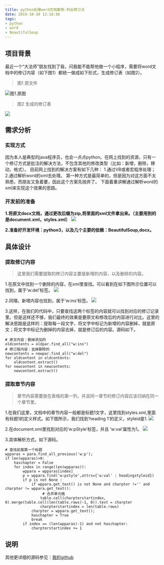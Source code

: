 ```yaml
---
title: python处理word文档案例-列出修订点
date: 2019-10-30 12:18:56
tags: 
- python
- word
- BeautifulSoup
---
```


## 项目背景
最近一个“大法师”朋友找到了我，问我能不能帮他做一个小程序，需要将word文档中的修订内容（如下图1）都统一做成如下形式，生成修订表（如图2）。
> 图1 原文件

![图1.原图](https://i.loli.net/2019/10/30/WOI6aj7EzoSwgnt.jpg)
        
> 图2 生成的修订表

![](https://i.loli.net/2019/10/30/GyLY2gpIM4fOiEr.jpg)

## 需求分析
### 实现方式
因为本人是典型的java程序员，也会一点点python。在网上找到的资源，只有一个修订方式是批注的解决方法，不包含其他的修改类型（比如：新增，删除，移动，格式）。
目前网上找到的解决方案有如下几种：
1.通过VB或者宏程序处理；
2.通过解析word的xml去处理。
第一种方式是最简单的，但是因为对这方面不太熟悉，而朋友又急着要，因此这个方案先抛弃了。
下面着重讲解通过解析word的xml来实现这个效果的思路。

### 开发前的准备
**1.将原文docx文档，通过更改后缀为zip,将里面的xml文件拿出来。（主要用到的是document.xml，styles.xml）**
![](https://i.loli.net/2019/10/30/jo2iTAGHJ6u9v3e.jpg)

**2.准备好开发环境：python3，以及几个主要的依赖：BeautifulSoup,docx。**

## 具体设计
### 提取修订内容
> 这里我们需要提取的修订内容主要是新增的内容，以及删除的内容。

1.在原文中找到一个删除的内容，在xml里查找。可以看到在如下图所示位置可以找到，属于‘w:del’标签。
![](https://i.loli.net/2019/10/30/rLd9z8gvoVxC24X.jpg)

2.同理。新增内容也找到，属于‘w:ins’标签。
![](https://i.loli.net/2019/10/30/HTlaGPcUwDvijr9.jpg)

3.这样，在我们的代码中，只要查找这两个标签的内容就可以找到对应的修订记录里。但是这样还不够，我们最终的效果是要原文和修改后的内容进行对比。这里的解决思路是这样的：提取每一段文字，将文字中标记为新增的内容删掉，就是原文；将文字中标记为删掉的内容去掉，就是修订后的内容。源码如下。

```
# 原文内容：删掉添加的
oldcontents = oldpar.find_all("w:ins")
# 修订版内容：去掉删除的
newcontents = newpar.find_all("w:del")
for oldcontent in oldcontents:
    oldcontent.extract()
for newcontent in newcontents:
    newcontent.extract()
```

### 提取章节内容
> 章节内容需要放在表格的第一列，并且同一章节的修订内容应该归纳在同一个章节里。

1.在我们这里，文档中的章节内容一般都是标题1文字，这里找到styles.xml,里面有标题1的定义样式。如下图所示，我们找到‘heading 1’的定义，styleid是1.
![](https://i.loli.net/2019/10/30/KG5nobF23PrX8tI.jpg)

2.在document.xml里找到对应的‘w:pStyle’标签，并且 ‘w:val’属性为1。
![](https://i.loli.net/2019/10/30/ZbvqcpwHYlQRFIt.jpg)

3.具体解析方式，如下源码。

```
# 查找前面第一个标题
wpparas = para.find_all_previous('w:p');
if len(wpparas)>0:
    haschapter = False
    for index in range(len(wpparas)):
        wppara = wpparas[index]
        p = wppara.find('w:pstyle',attrs={'w:val' : headingstyleid})
        if p is not None :
            if wppara.get_text() is not None and charpter !='' and  charpter != wppara.get_text():
                 # 合并单元格
                table.cell(charpterstartindex, 0).merge(table.cell(len(table.rows)-1, 0)).text = charpter
                charpterstartindex = len(table.rows)
            charpter = wppara.get_text();
            haschapter = True
            break
        if index == (len(wpparas)-1) and not haschapter:
            charpterstartindex += 1
```

## 说明
其他更详细的源码参见：[我的github](https://github.com/PanShunxing/WordSolver)
